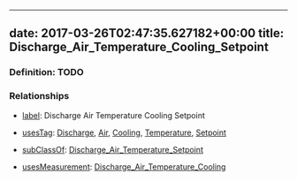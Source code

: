 
---
date: 2017-03-26T02:47:35.627182+00:00
title: Discharge_Air_Temperature_Cooling_Setpoint
---
### Definition: TODO

### Relationships

* [label](http://www.w3.org/2000/01/rdf-schema#label): Discharge Air Temperature Cooling Setpoint

* [usesTag](https://brickschema.org/schema/1.0/BrickFrame#usesTag): [Discharge](https://brickschema.org/schema/1.0/BrickTag#Discharge), [Air](https://brickschema.org/schema/1.0/BrickTag#Air), [Cooling](https://brickschema.org/schema/1.0/BrickTag#Cooling), [Temperature](https://brickschema.org/schema/1.0/BrickTag#Temperature), [Setpoint](https://brickschema.org/schema/1.0/BrickTag#Setpoint)

* [subClassOf](http://www.w3.org/2000/01/rdf-schema#subClassOf): [Discharge_Air_Temperature_Setpoint](https://brickschema.org/schema/1.0/Brick#Discharge_Air_Temperature_Setpoint)

* [usesMeasurement](https://brickschema.org/schema/1.0/BrickFrame#usesMeasurement): [Discharge_Air_Temperature_Cooling](https://brickschema.org/schema/1.0/Brick#Discharge_Air_Temperature_Cooling)
